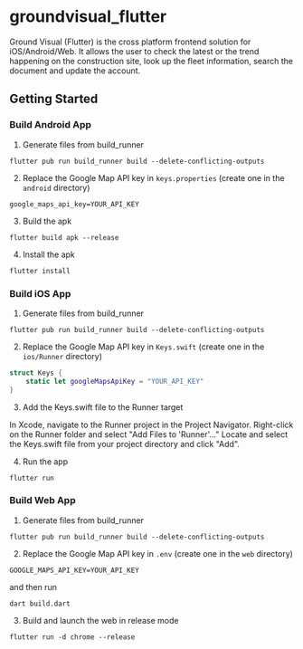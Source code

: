 # groundvisual_flutter

Ground Visual (Flutter) is the cross platform frontend solution for iOS/Android/Web.
It allows the user to check the latest or the trend happening on the construction site,
look up the fleet information, search the document and update the account.

## Getting Started

### Build Android App
1. Generate files from build_runner
```shell
flutter pub run build_runner build --delete-conflicting-outputs
```

2. Replace the Google Map API key in `keys.properties` (create one in the `android` directory)
```shell
google_maps_api_key=YOUR_API_KEY
```

3. Build the apk
```shell    
flutter build apk --release
```

4. Install the apk
```shell
flutter install
```

### Build iOS App

1. Generate files from build_runner
```shell
flutter pub run build_runner build --delete-conflicting-outputs
```

2. Replace the Google Map API key in `Keys.swift` (create one in the `ios/Runner` directory)
```swift
struct Keys {
    static let googleMapsApiKey = "YOUR_API_KEY"
}
```

3. Add the Keys.swift file to the Runner target

In Xcode, navigate to the Runner project in the Project Navigator.
Right-click on the Runner folder and select "Add Files to 'Runner'..."
Locate and select the Keys.swift file from your project directory and click "Add".

4. Run the app
```shell
flutter run
```

### Build Web App
1. Generate files from build_runner
```shell
flutter pub run build_runner build --delete-conflicting-outputs
```

2. Replace the Google Map API key in `.env` (create one in the `web` directory)
```shell
GOOGLE_MAPS_API_KEY=YOUR_API_KEY
```

and then run 
```shell
dart build.dart
```

3. Build and launch the web in release mode
```shell
flutter run -d chrome --release
```